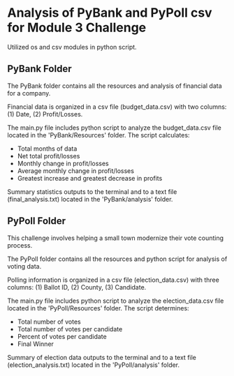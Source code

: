 # Analysis of PyBank and PyPoll csv for Module 3 Challenge

Utilized os and csv modules in python script.

## PyBank Folder

The PyBank folder contains all the resources and analysis of financial data for a company.

Financial data is organized in a csv file (budget_data.csv) with two columns: (1) Date, (2) Profit/Losses.

The main.py file includes python script to analyze the budget_data.csv file located in the 'PyBank/Resources' folder.
The script calculates:
  - Total months of data
  - Net total profit/losses
  - Monthly change in profit/losses
  - Average monthly change in profit/losses
  - Greatest increase and greatest decrease in profits

Summary statistics outputs to the terminal and to a text file (final_analysis.txt) located in the 'PyBank/analysis' folder.


## PyPoll Folder

This challenge involves helping a small town modernize their vote counting process. 

The PyPoll folder contains all the resources and python script for analysis of voting data.

Polling information is organized in a csv file (election_data.csv) with three columns: (1) Ballot ID, (2) County, (3) Candidate.

The main.py file includes python script to analyze the election_data.csv file located in the 'PyPoll/Resources' folder.
The script determines:
  - Total number of votes
  - Total number of votes per candidate
  - Percent of votes per candidate
  - Final Winner

Summary of election data outputs to the terminal and to a text file (election_analysis.txt) located in the 'PyPoll/analysis' folder.



